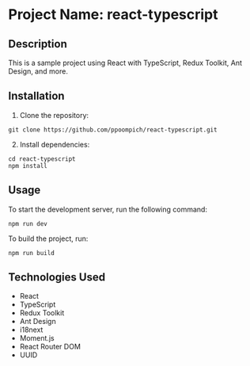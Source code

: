 # Project Name: react-typescript

## Description

This is a sample project using React with TypeScript, Redux Toolkit, Ant Design, and more.

## Installation

1. Clone the repository:

```
git clone https://github.com/ppoompich/react-typescript.git
```

2. Install dependencies:

```
cd react-typescript
npm install
```

## Usage

To start the development server, run the following command:

```
npm run dev
```

To build the project, run:

```
npm run build
```

## Technologies Used

- React
- TypeScript
- Redux Toolkit
- Ant Design
- i18next
- Moment.js
- React Router DOM
- UUID
